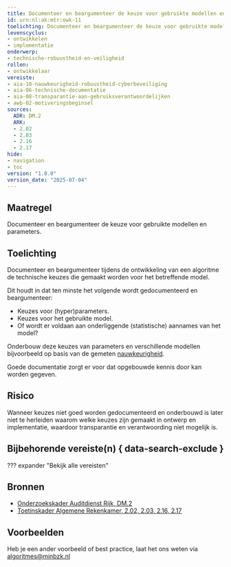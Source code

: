 ```yaml
---
title: Documenteer en beargumenteer de keuze voor gebruikte modellen en parameters
id: urn:nl:ak:mtr:owk-11
toelichting: Documenteer en beargumenteer de keuze voor gebruikte modellen en parameters.
levenscyclus:
- ontwikkelen
- implementatie
onderwerp:
- technische-robuustheid-en-veiligheid
rollen:
- ontwikkelaar
vereiste:
- aia-10-nauwkeurigheid-robuustheid-cyberbeveiliging
- aia-06-technische-documentatie
- aia-08-transparantie-aan-gebruiksverantwoordelijken
- awb-02-motiveringsbeginsel
sources:
  ADR: DM.2
  ARK:
  - 2.02
  - 2.03
  - 2.16
  - 2.17
hide:
- navigation
- toc
version: "1.0.0"
version_date: "2025-07-04"
---
```


<!-- Let op! onderstaande regel met 'tags' niet weghalen! Deze maakt automatisch de knopjes op basis van de metadata  -->
<!-- tags -->

## Maatregel
Documenteer en beargumenteer de keuze voor gebruikte modellen en parameters.

## Toelichting
Documenteer en beargumenteer tijdens de ontwikkeling van een algoritme de technische keuzes die gemaakt worden voor het betreffende model.

Dit houdt in dat ten minste het volgende wordt gedocumenteerd en beargumenteer:

- Keuzes voor (hyper)parameters.
- Keuzes voor het gebruikte model.
- Of wordt er voldaan aan onderliggende (statistische) aannames van het model?

Onderbouw deze keuzes van parameters en verschillende modellen bijvoorbeeld op basis van de gemeten [nauwkeurigheid](5-ver-02-evalueer-nauwkeurigheid.md).

Goede documentatie zorgt er voor dat opgebouwde kennis door kan worden gegeven.

## Risico
Wanneer keuzes niet goed worden gedocumenteerd en onderbouwd is later niet te herleiden waarom welke keuzes zijn gemaakt in ontwerp en implementatie, waardoor transparantie en verantwoording niet mogelijk is.

## Bijbehorende vereiste(n) { data-search-exclude }
??? expander "Bekijk alle vereisten"
    <!-- list_vereisten_on_maatregelen_page -->

## Bronnen
- [Onderzoekskader Auditdienst Rijk, DM.2](https://www.rijksoverheid.nl/documenten/rapporten/2023/07/11/onderzoekskader-algoritmes-adr-2023)
- [Toetinskader Algemene Rekenkamer, 2.02, 2.03, 2.16, 2.17](https://www.rekenkamer.nl/onderwerpen/algoritmes/documenten/publicaties/2024/05/15/het-toetsingskader-aan-de-slag)

## Voorbeelden
Heb je een ander voorbeeld of best practice, laat het ons weten via [algoritmes@minbzk.nl](mailto:algoritmes@minbzk.nl)

